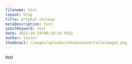 ```yaml
---
filename: test
layout: blog
title: Artykuł testowy
metaDescription: test
yoastKeyword: test
date: 2022-10-24T09:19:19.935Z
author: tester
thumbnail: /images/uploads/unknossswnarticleimage2.png
---
```

t﻿est